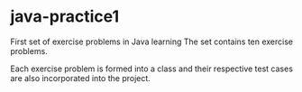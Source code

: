 # java-practice1
First set of exercise problems in Java learning
The set contains ten exercise problems.

Each exercise problem is formed into a class and their respective test cases are also incorporated into the project.
